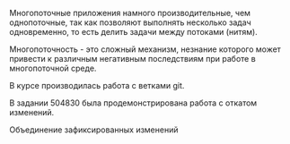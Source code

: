 Многопоточные приложения намного производительные, чем однопоточные, так как позволяют выполнять
несколько задач одновременно, то есть делить задачи между потоками (нитям).

Многопоточность - это сложный механизм, незнание которого может привести к различным негативным последствиям при работе в многопоточной среде.

В курсе производилась работа с ветками git.

В задании 504830 была продемонстрирована работа с откатом изменений.

Объединение зафиксированных изменений